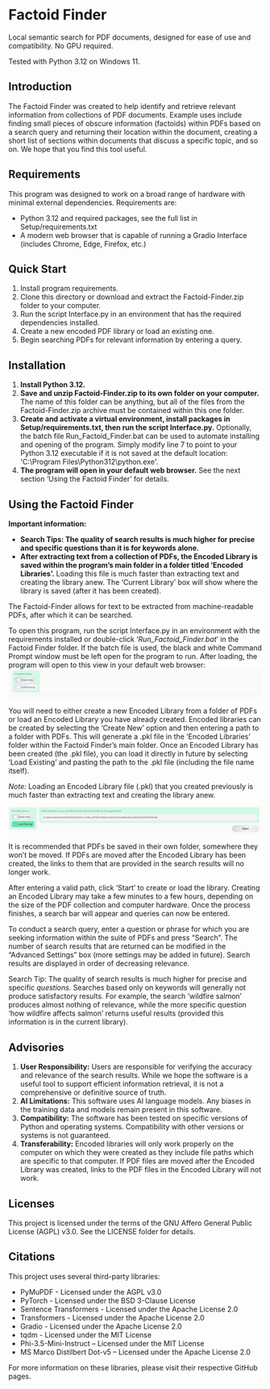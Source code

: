 # Factoid Finder

Local semantic search for PDF documents, designed for ease of use and compatibility. No GPU required.

Tested with Python 3.12 on Windows 11.

## Introduction

The Factoid Finder was created to help identify and retrieve relevant information from collections of PDF documents. Example uses include finding small pieces of obscure information (factoids) within PDFs based on a search query and returning their location within the document, creating a short list of sections within documents that discuss a specific topic, and so on. We hope that you find this tool useful.

## Requirements

This program was designed to work on a broad range of hardware with minimal external dependencies. Requirements are:

- Python 3.12 and required packages, see the full list in Setup/requirements.txt
- A modern web browser that is capable of running a Gradio Interface (includes Chrome, Edge, Firefox, etc.)

## Quick Start

1. Install program requirements.
2. Clone this directory or download and extract the Factoid-Finder.zip folder to your computer.
3. Run the script Interface.py in an environment that has the required dependencies installed.
4. Create a new encoded PDF library or load an existing one.
5. Begin searching PDFs for relevant information by entering a query.

## Installation

1. **Install Python 3.12.**
2. **Save and unzip Factoid-Finder.zip to its own folder on your computer.** The name of this folder can be anything, but all of the files from the Factoid-Finder.zip archive must be contained within this one folder.
3. **Create and activate a virtual environment, install packages in Setup/requirements.txt, then run the script Interface.py.** Optionally, the batch file Run_Factoid_Finder.bat can be used to automate installing and opening of the program. Simply modify line 7 to point to your Python 3.12 executable if it is not saved at the default location: 'C:\\Program Files\\Python312\\python.exe'.
4. **The program will open in your default web browser.** See the next section ‘Using the Factoid Finder’ for details.

## Using the Factoid Finder
**Important information:**

- **Search Tips: The quality of search results is much higher for precise and specific questions than it is for keywords alone.**
- **After extracting text from a collection of PDFs, the Encoded Library is saved within the program’s main folder in a folder titled ‘Encoded Libraries’.** Loading this file is much faster than extracting text and creating the library anew. The ‘Current Library’ box will show where the library is saved (after it has been created).

The Factoid-Finder allows for text to be extracted from machine-readable PDFs, after which it can be searched.

To open this program, run the script Interface.py in an environment with the requirements installed or double-click ‘_Run_Factoid_Finder.bat_’ in the Factoid Finder folder. If the batch file is used, the black and white Command Prompt window must be left open for the program to run. After loading, the program will open to this view in your default web browser:  
![Image](https://github.com/Reillume/Factoid-Finder/blob/main/Setup/Picture1.png)

You will need to either create a new Encoded Library from a folder of PDFs or load an Encoded Library you have already created. Encoded libraries can be created by selecting the ‘Create New’ option and then entering a path to a folder with PDFs. This will generate a .pkl file in the ‘Encoded Libraries’ folder within the Factoid Finder’s main folder. Once an Encoded Library has been created (the .pkl file), you can load it directly in future by selecting ‘Load Existing’ and pasting the path to the .pkl file (including the file name itself).

_Note:_ Loading an Encoded Library file (.pkl) that you created previously is much faster than extracting text and creating the library anew.

![Image](https://github.com/Reillume/Factoid-Finder/blob/main/Setup/Picture2.png)

It is recommended that PDFs be saved in their own folder, somewhere they won’t be moved. If PDFs are moved after the Encoded Library has been created, the links to them that are provided in the search results will no longer work.

After entering a valid path, click ‘Start’ to create or load the library. Creating an Encoded Library may take a few minutes to a few hours, depending on the size of the PDF collection and computer hardware. Once the process finishes, a search bar will appear and queries can now be entered.

To conduct a search query, enter a question or phrase for which you are seeking information within the suite of PDFs and press “Search”. The number of search results that are returned can be modified in the “Advanced Settings” box (more settings may be added in future). Search results are displayed in order of decreasing relevance.

Search Tip: The quality of search results is much higher for precise and specific _questions_. Searches based only on keywords will generally not produce satisfactory results. For example, the search ‘wildfire salmon’ produces almost nothing of relevance, while the more specific question ‘how wildfire affects salmon’ returns useful results (provided this information is in the current library).

## Advisories

1. **User Responsibility:** Users are responsible for verifying the accuracy and relevance of the search results. While we hope the software is a useful tool to support efficient information retrieval, it is not a comprehensive or definitive source of truth.
2. **AI Limitations:** This software uses AI language models. Any biases in the training data and models remain present in this software.
3. **Compatibility:** The software has been tested on specific versions of Python and operating systems. Compatibility with other versions or systems is not guaranteed.
4. **Transferability:** Encoded libraries will only work properly on the computer on which they were created as they include file paths which are specific to that computer. If PDF files are moved after the Encoded Library was created, links to the PDF files in the Encoded Library will not work.

## Licenses

This project is licensed under the terms of the GNU Affero General Public License (AGPL) v3.0. See the LICENSE folder for details.

## Citations

This project uses several third-party libraries:

- PyMuPDF - Licensed under the AGPL v3.0
- PyTorch - Licensed under the BSD 3-Clause License
- Sentence Transformers - Licensed under the Apache License 2.0
- Transformers - Licensed under the Apache License 2.0
- Gradio - Licensed under the Apache License 2.0
- tqdm - Licensed under the MIT License
- Phi-3.5-Mini-Instruct – Licensed under the MIT License
- MS Marco Distilbert Dot-v5 – Licensed under the Apache License 2.0

For more information on these libraries, please visit their respective GitHub pages.
